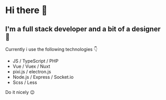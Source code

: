 # Hi there 👋

## I'm a full stack developer and a bit of a designer 🌚

Currently i use the following technologies  👇

+ JS / TypeScript / PHP
+ Vue / Vuex / Nuxt
+ pixi.js / electron.js
+ Node.js / Express / Socket.io
+ Scss / Less

Do it nicely 😉
